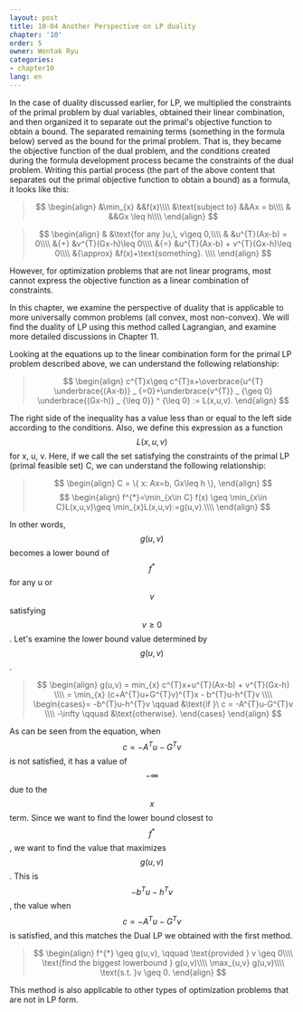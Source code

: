```yaml
---
layout: post
title: 10-04 Another Perspective on LP duality
chapter: '10'
order: 5
owner: Wontak Ryu
categories:
- chapter10
lang: en
---
```


<script type="text/x-mathjax-config">
MathJax.Hub.Config({
    displayAlign: "center"
});
</script>
In the case of duality discussed earlier, for LP, we multiplied the constraints of the primal problem by dual variables, obtained their linear combination, and then organized it to separate out the primal's objective function to obtain a bound. The separated remaining terms (something in the formula below) served as the bound for the primal problem. That is, they became the objective function of the dual problem, and the conditions created during the formula development process became the constraints of the dual problem.
Writing this partial process (the part of the above content that separates out the primal objective function to obtain a bound) as a formula, it looks like this:

>$$
>\begin{align}
>&\min_{x} &&f(x)\\\\
>&\text{subject to} &&Ax = b\\\\
>& &&Gx \leq h\\\\
>\end{align}
>$$

>$$
>\begin{align}
>& &\text{for any }u,\, v\geq 0,\\\\
>& &u^{T}(Ax-b) = 0\\\\
>&{+} &v^{T}(Gx-h)\leq 0\\\\
>&{=} &u^{T}(Ax-b) + v^{T}(Gx-h)\leq 0\\\\
>&{\approx} &f(x)+\text{something}. \\\\
>\end{align}
>$$

However, for optimization problems that are not linear programs, most cannot express the objective function as a linear combination of constraints. 

In this chapter, we examine the perspective of duality that is applicable to more universally common problems (all convex, most non-convex). We will find the duality of LP using this method called Lagrangian, and examine more detailed discussions in Chapter 11.

Looking at the equations up to the linear combination form for the primal LP problem described above, we can understand the following relationship:
>$$
>\begin{align}
>c^{T}x\geq c^{T}x+\overbrace{u^{T} \underbrace{(Ax-b)} _ {=0}+\underbrace{v^{T}} _ {\geq 0} \underbrace{(Gx-h)} _ {\leq 0}} ^ {\leq 0} := L(x,u,v).
>\end{align}
>$$

The right side of the inequality has a value less than or equal to the left side according to the conditions. Also, we define this expression as a function $$L(x, u, v)$$ for x, u, v.
Here, if we call the set satisfying the constraints of the primal LP (primal feasible set) C, we can understand the following relationship:

>$$
>\begin{align}
>C =  \{ x: Ax=b, Gx\leq h \},
>\end{align}
>$$
>$$
>\begin{align}
>f^{*}=\min_{x\in C} f(x) \geq \min_{x\in C}L(x,u,v)\geq \min_{x}L(x,u,v):=g(u,v).\\\\
>\end{align}
>$$

In other words, $$g(u,v)$$ becomes a lower bound of $$f^{*}$$ for any u or $$v$$ satisfying $$v\geq0$$.
Let's examine the lower bound value determined by $$g(u,v)$$.

>$$
>\begin{align}
g(u,v) = min_{x} c^{T}x+u^{T}(Ax-b) + v^{T}(Gx-h) \\\\
= \min_{x} (c+A^{T}u+G^{T}v)^{T}x - b^{T}u-h^{T}v \\\\
\begin{cases}= -b^{T}u-h^{T}v \qquad &\text{if }\ c = -A^{T}u-G^{T}v \\\\
-\infty \qquad &\text{otherwise}.
\end{cases}
>\end{align}
>$$


As can be seen from the equation, when $$c = -A^{T}u-G^{T}v$$ is not satisfied, it has a value of $$-\infty$$ due to the $$x$$ term.
Since we want to find the lower bound closest to $$f^{*}$$, we want to find the value that maximizes $$g(u, v)$$. This is $$-b^{T}u-h^{T}v$$, the value when $$c = -A^{T}u-G^{T}v$$ is satisfied, and this matches the Dual LP we obtained with the first method.

>$$
>\begin{align}
>f^{*} \geq g(u,v), \qquad \text{provided } v \geq 0\\\\
>\text{find the biggest lowerbound  } g(u,v)\\\\
>\max_{u,v} g(u,v)\\\\
>\text{s.t. }v \geq 0. 
>\end{align}
>$$

This method is also applicable to other types of optimization problems that are not in LP form.